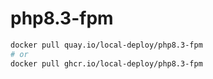# php8.3-fpm

```bash
docker pull quay.io/local-deploy/php8.3-fpm
# or
docker pull ghcr.io/local-deploy/php8.3-fpm
```
